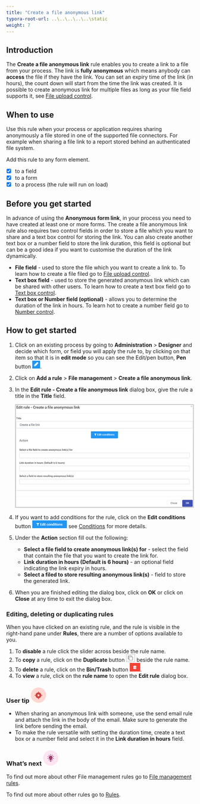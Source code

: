 ```yaml
---
title: "Create a file anonymous link"
typora-root-url: ..\..\..\..\..\static
weight: 7
---
```


## Introduction

The **Create a file anonymous link** rule enables you to create a link to a file from your process. The link is **fully anonymous** which means anybody can **access** the file if they have the link. You can set an expiry time of the link (in hours), the count down will start from the time the link was created. It is possible to create anonymous link for multiple files as long as your file field supports it, see [File upload control](/docs/platform/controls/input/file-upload/).

## When to use 
Use this rule when your process or application requires sharing anonymously a file stored in one of the supported file connectors. For example when sharing a file link to a report stored behind an authenticated file system.

Add this rule to any form element.

- [x] to a field
- [x] to a form 
- [x] to a process (the rule will run on load)

## Before you get started

In advance of using the **Anonymous form link**, in your process you need to have created at least one or more forms. The create a file anonymous link rule also requires two control fields in order to store a file which you want to share and a text box control for storing the link. You can also create another text box or a number field to store the link duration, this field is optional but can be a good idea if you want to customise the duration of the link dynamically.

- **File field** - used to store the file which you want to create a link to. To learn how to create a file filed go to [File upload control](/docs/platform/controls/input/file-upload/).
- **Text box field** - used to store the generated anonymous link which can be shared with other users. To learn how to create a text box field go to [Text box control](/docs/platform/controls/input/textbox/).
- **Text box or Number field (optional)** - allows you to determine  the duration of the link in hours. To learn hot to create a number field go to [Number control](/docs/platform/controls/input/number/).

## How to get started

1. Click on an existing process by going to **Administration** > **Designer** and decide which form, or field you will apply the rule to, by clicking on that item so that it is in **edit mode** so you can see the Edit/pen button, **Pen** button ![Pen button](/images/penicon.png).

2. Click on **Add a rule** > **File management** > **Create a file anonymous link**.

3. In the **Edit rule - Create a file anonymous link** dialog box, give the rule a title in the **Title** field.

   ![Edit rule -Create a file anonymous link](/images/anonymous-file-edit-rule.jpg)

4. If you want to add conditions for the rule, click on the **Edit conditions** button ![Edit conditions button](/images/editconditions.png) see [Conditions](/docs/platform/rules/general/add-conditions/) for more details.

5. Under the **Action** section fill out the following:

   - **Select a file field to create anonymous link(s) for** - select the field that contain the file that you want to create the link for.
   - **Link duration in hours (Default is 6 hours)** - an optional field indicating the link expiry in hours.
   - **Select a filed to store resulting anonymous link(s)** - field to store the generated link.

6. When you are finished editing the dialog box, click on **OK** or click on **Close** at any time to exit the dialog box.

### Editing, deleting or duplicating rules

When you have clicked on an existing rule, and the rule is visible in the right-hand pane under **Rules**, there are a number of options available to you.

1. To **disable** a rule click the slider across beside the rule name.
2. To **copy** a rule, click on the **Duplicate** button ![Duplicate button](/images/duplicate-button.jpg) beside the rule name.
3. To **delete** a rule, click on the **Bin/Trash** button ![Bin/Trash button](/images/bin.png).
4. To **view** a rule, click on the **rule name** to open the **Edit rule** dialog box.

### User tip ![Target icon](/images/05.png)

- When sharing an anonymous link with someone, use the send email rule and attach the link in the body of the email. Make sure to generate the link before sending the email.
- To make the rule versatile with setting the duration time, create a text box or a number field and select it in the **Link duration in hours** field.

### What’s next ![Idea icon](/images/18.png)

To find out more about other File management rules go to [File management rules](/docs/platform/rules/files/).

To find out more about other rules go to [Rules](/docs/platform/rules/).
